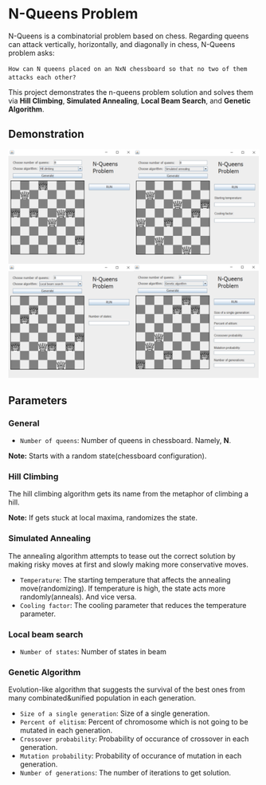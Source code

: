 # N-Queens Problem

N-Queens is a combinatorial problem based on chess. Regarding queens can attack vertically, horizontally, and diagonally in chess, N-Queens problem asks:

`How can N queens placed on an NxN chessboard so that no two of them attacks each other?`

This project demonstrates the n-queens problem solution and solves them via **Hill Climbing**, **Simulated Annealing**, **Local Beam Search**, and **Genetic Algorithm**.

## Demonstration
![N Queens Problem](N-queens.png)

## Parameters

### General
* `Number of queens`: Number of queens in chessboard. Namely, **N**.

**Note:** Starts with a random state(chessboard configuration).

### Hill Climbing
The hill climbing algorithm gets its name from the metaphor of climbing a hill.

**Note:** If gets stuck at local maxima, randomizes the state.

### Simulated Annealing
The annealing algorithm attempts to tease out the correct solution by making risky moves at first and slowly making more conservative moves.

* `Temperature`: The starting temperature that affects the annealing move(randomizing). If temperature is high, the state acts more randomly(anneals). And vice versa. 
* `Cooling factor`: The cooling parameter that reduces the temperature parameter.

### Local beam search

* `Number of states`: Number of states in beam

### Genetic Algorithm
Evolution-like algorithm that suggests the survival of the best ones from many combinated&unified population in each generation.

* `Size of a single generation`: Size of a single generation.
* `Percent of elitism`: Percent of chromosome which is not going to be mutated in each generation.
* `Crossover probability`: Probability of occurance of crossover in each generation.
* `Mutation probability`: Probability of occurance of mutation in each generation.
* `Number of generations`: The number of iterations to get solution.
